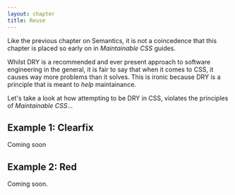 ```yaml
---
layout: chapter
title: Reuse
---
```


Like the previous chapter on Semantics, it is not a coincedence that this chapter is placed so early on in *Maintainable CSS* guides.

Whilst DRY is a recommended and ever present approach to software engineering in the general, it is fair to say that when it comes to CSS, it causes way more problems than it solves. This is ironic because DRY is a principle that is meant to *help* maintainance.

Let's take a look at how attempting to be DRY in CSS, violates the principles of *Maintainable CSS*...

## Example 1: Clearfix

Coming soon

## Example 2: Red

Coming soon.